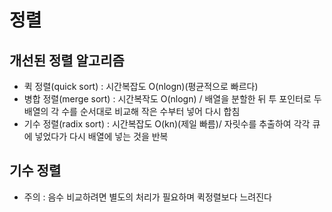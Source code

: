 # 정렬
## 개선된 정렬 알고리즘
 + 퀵 정렬(quick sort) : 시간복잡도 O(nlogn)(평균적으로 빠르다)  
 + 병합 정렬(merge sort) : 시간복작도 O(nlogn) / 배열을 분할한 뒤 투 포인터로 두 배열의 각 수를 순서대로 비교해 작은 수부터 넣어 다시 합침
 + 기수 정렬(radix sort) : 시간복잡도 O(kn)(제일 빠름)/ 자릿수를 추출하여 각각 큐에 넣었다가 다시 배열에 넣는 것을 반복
## 기수 정렬
+ 주의 : 음수 비교하려면 별도의 처리가 필요하며 퀵정렬보다 느려진다